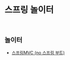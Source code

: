 # 스프링 놀이터

<br>

## 놀이터
- [스프링MVC (no 스프링 부트)](https://github.com/binghe819/spring-learning-sandbox/tree/mvc-noboot)
